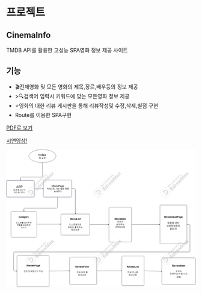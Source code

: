 <h1>프로젝트</h1>

<h2>CinemaInfo</h2>
  <p>TMDB API를 활용한 고성능 SPA영화 정보 제공 사이트 </p>
  <h2>기능</h2>
  <ul>
     <li>🎬전체영화 및 모든 영화의 제목,장르,배우등의 정보 제공</li>
     <li>>🔍검색어 입력시 키워드에 맞는 모든영화 정보 제공</li>
     <li>⭐️영화의 대한 리뷰 게시판을 통해 리뷰작성및 수정,삭제,별점 구현</li>
     <li>Route를 이용한 SPA구현</li>
  </ul>

[PDF로 보기](https://github.com/chanO4135/front_reactProject/blob/main/chan_project.pdf)

[시연영상!](MovieDemo.gif)

![alt text](image-1.png)
